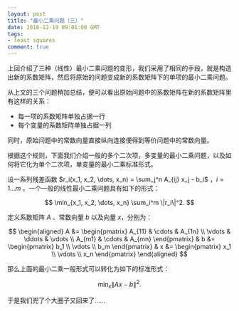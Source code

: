 ```yaml
---
layout: post
title: "最小二乘问题（三）"
date: 2016-12-19 09:01:00 GMT
tags:
- least squares
comment: true
---
```


上回介绍了三种（线性）最小二乘问题的变形，我们采用了相同的手段，就是构造出新的系数矩阵，然后将原始的问题变成新的系数矩阵下的单项的最小二乘问题。

从上文的三个问题稍加总结，便可以看出原始问题中的系数矩阵在新的系数矩阵里有这样的关系：

* 每一项的系数矩阵单独占据一行
* 每个变量的系数矩阵单独占据一列

同时，原始问题中的常数向量直接纵向连接便得到等价问题中的常数向量。

根据这个规则，下面我们介绍一般的多个二次项，多变量的最小二乘问题，以及如何将它化为单个二次项，单变量的最小二乘标准形式。

设一系列残差函数 $r_i(x_1, x_2, \dots, x_n) = \sum_j^n A_{ij} x_j - b_i$ ，$i = 1\dots m$ 。一个一般的线性最小二乘问题具有如下的形式：

$$
\min_{x_1, x_2, \dots, x_n} \sum_i^m \|r_i\|^2.
$$

定义系数矩阵 $A$ 、常数向量 $b$ 以及向量 $x$，分别为：

$$
\begin{aligned}
A &= \begin{pmatrix}
A_{11} & \cdots & A_{1n} \\
\vdots & \ddots & \vdots \\
A_{m1} & \cdots & A_{mn}
\end{pmatrix} & b &= \begin{pmatrix}
b_1 \\ \vdots \\ b_m
\end{pmatrix} &  x &= \begin{pmatrix}
x_1 \\ \vdots \\ x_n
\end{pmatrix} 
\end{aligned}
$$

那么上面的最小二乘一般形式可以转化为如下的标准形式：

$$
\min_x \|Ax-b\|^2.
$$

于是我们兜了个大圈子又回来了……
